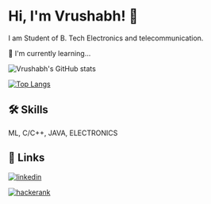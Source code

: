 # Hi, I'm Vrushabh! 👋



I am Student of B. Tech Electronics and telecommunication.

🧠 I'm currently learning...

![Vrushabh's GitHub stats](https://github-readme-stats.vercel.app/api?username=vk3232&show_icons=true&theme=github_dark)


[![Top Langs](https://github-readme-stats.vercel.app/api/top-langs/?username=vk3232&layout=compact&theme=github_dark)](https://github.com/vk3232/github-readme-stats)

## 🛠 Skills
ML, C/C++, JAVA, ELECTRONICS


## 🔗 Links

[![linkedin](https://img.shields.io/badge/linkedin-0A66C2?style=for-the-badge&logo=linkedin&logoColor=white)](https://www.linkedin.com/in/vrushabhkhatik/)

[![hackerank](https://img.shields.io/badge/-Hackerrank-2EC866?style=for-the-badge&logo=HackerRank&logoColor=white)](https://www.hackerrank.com/vrushabh_Khatik)
